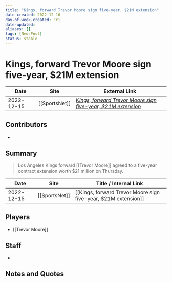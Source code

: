 ```yaml
---
title: "Kings, forward Trevor Moore sign five-year, $21M extension"
date-created: 2022-12-16
day-of-week-created: Fri
date-updated: 
aliases: []
tags: [NewsPost]
status: stable
---
```


# Kings, forward Trevor Moore sign five-year, $21M extension

| Date       | Site          | External Link                                                                                                                                                 |
| ---------- | ------------- | ------------------------------------------------------------------------------------------------------------------------------------------------------------- |
| 2022-12-15 | [[SportsNet]] | [*Kings, forward Trevor Moore sign five-year, $21M extension*](https://www.sportsnet.ca/nhl/article/kings-forward-trevor-moore-sign-five-year-21m-extension/) |

## Contributors
- 

## Summary
> Los Angeles Kings forward [[Trevor Moore]] agreed to a five-year contract extension worth $21 million on Thursday.

| Date       | Site          | Title / Internal Link                                          |
| ---------- | ------------- | -------------------------------------------------------------- |
| 2022-12-15 | [[SportsNet]] | [[Kings, forward Trevor Moore sign five-year, $21M extension]] |

## Players
- [[Trevor Moore]]

## Staff
- 

## Notes and Quotes


